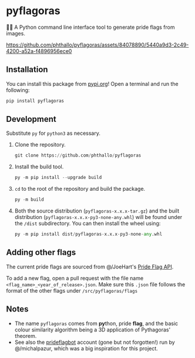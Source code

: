 # pyflagoras
🏳️‍🌈 A Python command line interface tool to generate pride flags from images.

https://github.com/phthallo/pyflagoras/assets/84078890/5440a9d3-2c49-4200-a52a-f4896956ece0

## Installation 
You can install this package from [pypi.org](https://pypi.org)! Open a terminal and run the following:
```python
pip install pyflagoras
```

## Development
Substitute `py` for `python3` as necessary.
1. Clone the repository.
    ```python
    git clone https://github.com/phthallo/pyflagoras
    ```
2. Install the build tool.
    ```python
    py -m pip install --upgrade build
    ```
3. `cd` to the root of the repository and build the package.
    ```python
    py -m build
    ```
4. Both the source distribution (`pyflagoras-x.x.x-tar.gz`) and the built distribution (`pyflagoras-x.x.x-py3-none-any.whl`) will be found under the `/dist` subdirectory. You can then install the wheel using:
    ```python
    py -m pip install dist/pyflagoras-x.x.x-py3-none-any.whl
    ```

## Adding other flags 
The current pride flags are sourced from @/JoeHart's [Pride Flag API](https://github.com/JoeHart/pride-flag-api). 

To add a new flag, open a pull request with the file name `<flag_name>_<year_of_release>.json`. Make sure this `.json` file follows the format of the other flags under `/src/pyflagoras/flags`

## Notes
- The name `pyflagoras` comes from **py**thon, pride **flag**, and the basic colour similarity algorithm being a 3D application of Pythagoras' theorem. 
- See also the [prideflagbot](https://twitter.com/prideflagbot) account (gone but not forgotten!) run by @/michalpazur, which was a big inspiration for this project.

